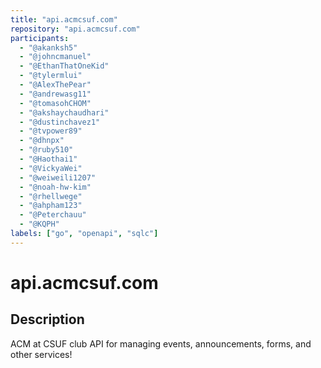 ```yaml
---
title: "api.acmcsuf.com"
repository: "api.acmcsuf.com"
participants:
  - "@akanksh5"
  - "@johncmanuel"
  - "@EthanThatOneKid"
  - "@tylermlui"
  - "@AlexThePear"
  - "@andrewasg11"
  - "@tomasohCHOM"
  - "@akshaychaudhari"
  - "@dustinchavez1"
  - "@tvpower89"
  - "@dhnpx"
  - "@ruby510"
  - "@Haothai1"
  - "@VickyaWei"
  - "@weiweili1207"
  - "@noah-hw-kim"
  - "@rhellwege"
  - "@ahpham123"
  - "@Peterchauu"
  - "@KQPH"
labels: ["go", "openapi", "sqlc"]
---
```


# api.acmcsuf.com

## Description

ACM at CSUF club API for managing events, announcements, forms, and other
services!
